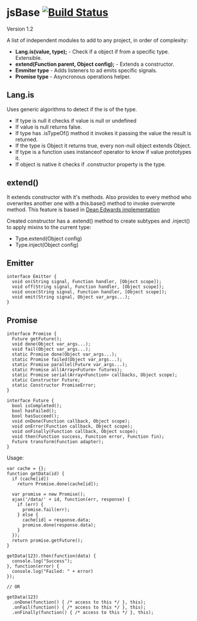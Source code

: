 # jsBase [![Build Status](https://travis-ci.org/amatiasq/jsbase.png)](https://travis-ci.org/amatiasq/jsbase)
Version 1.2

A list of independent modules to add to any project, in order of complexity:

 * **Lang.is(value, type);** - Check if a object if from a specific type. Extensible.
 * **extend(Function parent, Object config);** - Extends a constructor.
 * **Emmiter type** - Adds listeners to ad emits specific signals.
 * **Promise type** - Asyncronous operations helper.

## Lang.is

Uses generic algorithms to detect if the is of the type.
  * If type is null it checks if value is null or undefined
  * If value is null returns false.
  * If type has .isTypeOf() method it invokes it passing the value the result is returned.
  * If the type is Object it returns true, every non-null object extends Object.
  * If type is a function uses instanceof operator to know if value prototypes it.
  * If object is native it checks if .constructor property is the type.

## extend()

It extends constructor with it's methods.
Also provides to every method who overwrites another one with a this.base() method to invoke overwrote method.
This feature is based in [Dean Edwards implementation](http://dean.edwards.name/weblog/2006/03/base/)

Created constructor has a .extend() method to create subtypes and .inject() to apply mixins to the current type:
  * Type.extend(Object config)
  * Type.inject(Object config)

## Emitter

    interface Emitter {
      void on(String signal, Function handler, [Object scope]);
      void off(String signal, Function handler, [Object scope]);
      void once(String signal, Function handler, [Object scope]);
      void emit(String signal, Object var_args...);
    }

## Promise

    interface Promise {
      Future getFuture();
      void done(Object var_args...);
      void fail(Object var_args...);
      static Promise done(Object var_args...);
      static Promise failed(Object var_args...);
      static Promise parallel(Future var_args...);
      static Promise all(Array<Future> futures);
      static Promise serial(Array<Function> callbacks, Object scope);
      static Constructor Future;
      static Constructor PromiseError;
    }

    interface Future {
      bool isCompleted();
      bool hasFailed();
      bool hasSucceed();
      void onDone(Function callback, Object scope);
      void onError(Function callback, Object scope);
      void onFinally(Function callback, Object scope);
      void then(Function success, Function error, Function fin);
      Future transform(Function adapter);
    }

Usage:

    var cache = {};
    function getData(id) {
      if (cache[id])
        return Promise.done(cache[id]);
    
      var promise = new Promise();
      ajax('/data/' + id, function(err, response) {
        if (err) {
          promise.fail(err);
        } else {
          cache[id] = response.data;
          promise.done(response.data);
        }
      });
      return promise.getFuture();
    }

    getData(123).then(function(data) {
      console.log("Success");
    }, function(error) {
      console.log("Failed: " + error)
    });
    
    // OR
    
    getData(123)
      .onDone(function() { /* access to this */ }, this);
      .onFail(function() { /* access to this */ }, this);
      .onFinally(function() { /* access to this */ }, this);
